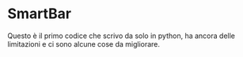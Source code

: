 # SmartBar
Questo è il primo codice che scrivo da solo in python, ha ancora delle limitazioni e ci sono alcune cose da migliorare.
